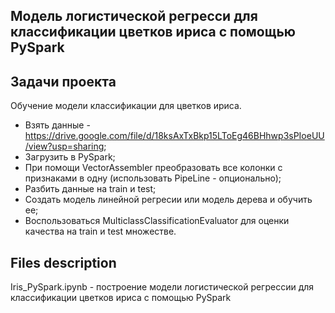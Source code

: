 ## Модель логистической регресси для классификации цветков ириса с помощью PySpark  

## Задачи проекта
Обучение модели классификации для цветков ириса.

- Взять данные - https://drive.google.com/file/d/18ksAxTxBkp15LToEg46BHhwp3sPIoeUU/view?usp=sharing;
- Загрузить в PySpark;
- При помощи VectorAssembler преобразовать все колонки с признаками в одну (использовать PipeLine - опционально);
- Разбить данные на train и test;
- Создать модель линейной регресии или модель дерева и обучить ее;
- Воспользоваться MulticlassClassificationEvaluator для оценки качества на train и test множестве.

## Files description

Iris_PySpark.ipynb - построение модели логистической регрессии для классификации цветков ириса с помощью PySpark

